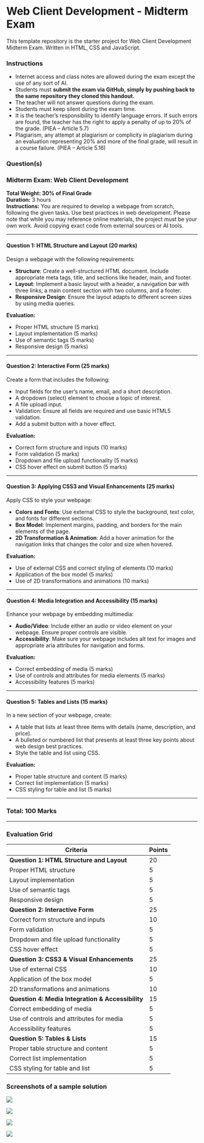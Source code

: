 # Web Client Development - Midterm Exam

This template repository is the starter project for Web Client Development Midterm Exam. Written in HTML, CSS and JavaScript.

### Instructions

- Internet access and class notes are allowed during the exam except the use of any sort of AI.
- Students must **submit the exam via GitHub, simply by pushing back to the same repository they cloned this handout.**
- The teacher will not answer questions during the exam.
- Students must keep silent during the exam time.
- It is the teacher’s responsibility to identify language errors. If such errors are found, the teacher has the right to apply a penalty of up to 20% of the grade. (PIEA – Article 5.7)
- Plagiarism, any attempt at plagiarism or complicity in plagiarism during an evaluation representing 20% and more of the final grade, will result in a course failure. (PIEA – Article 5.16)

### Question(s)

### Midterm Exam: Web Client Development

**Total Weight: 30% of Final Grade**  
**Duration:** 3 hours  
**Instructions:** You are required to develop a webpage from scratch, following the given tasks. Use best practices in web development. Please note that while you may reference online materials, the project must be your own work. Avoid copying exact code from external sources or AI tools.

---

#### Question 1: HTML Structure and Layout (20 marks)
Design a webpage with the following requirements:
- **Structure**: Create a well-structured HTML document. Include appropriate meta tags, title, and sections like header, main, and footer.
- **Layout**: Implement a basic layout with a header, a navigation bar with three links, a main content section with two columns, and a footer.
- **Responsive Design**: Ensure the layout adapts to different screen sizes by using media queries.

**Evaluation:**
- Proper HTML structure (5 marks)
- Layout implementation (5 marks)
- Use of semantic tags (5 marks)
- Responsive design (5 marks)

---

#### Question 2: Interactive Form (25 marks)
Create a form that includes the following:
- Input fields for the user’s name, email, and a short description.
- A dropdown (select) element to choose a topic of interest.
- A file upload input.
- Validation: Ensure all fields are required and use basic HTML5 validation.
- Add a submit button with a hover effect.

**Evaluation:**
- Correct form structure and inputs (10 marks)
- Form validation (5 marks)
- Dropdown and file upload functionality (5 marks)
- CSS hover effect on submit button (5 marks)

---

#### Question 3: Applying CSS3 and Visual Enhancements (25 marks)
Apply CSS to style your webpage:
- **Colors and Fonts**: Use external CSS to style the background, text color, and fonts for different sections.
- **Box Model**: Implement margins, padding, and borders for the main elements of the page.
- **2D Transformation & Animation**: Add a hover animation for the navigation links that changes the color and size when hovered.

**Evaluation:**
- Use of external CSS and correct styling of elements (10 marks)
- Application of the box model (5 marks)
- Use of 2D transformations and animations (10 marks)

---

#### Question 4: Media Integration and Accessibility (15 marks)
Enhance your webpage by embedding multimedia:
- **Audio/Video**: Include either an audio or video element on your webpage. Ensure proper controls are visible.
- **Accessibility**: Make sure your webpage includes alt text for images and appropriate aria attributes for navigation and forms.

**Evaluation:**
- Correct embedding of media (5 marks)
- Use of controls and attributes for media elements (5 marks)
- Accessibility features (5 marks)

---

#### Question 5: Tables and Lists (15 marks)
In a new section of your webpage, create:
- A table that lists at least three items with details (name, description, and price).
- A bulleted or numbered list that presents at least three key points about web design best practices.
- Style the table and list using CSS.

**Evaluation:**
- Proper table structure and content (5 marks)
- Correct list implementation (5 marks)
- CSS styling for table and list (5 marks)

---

### Total: 100 Marks

---

### Evaluation Grid

| Criteria                                     | Points |
|----------------------------------------------|--------|
| **Question 1: HTML Structure and Layout**     | 20     |
| Proper HTML structure                        | 5      |
| Layout implementation                        | 5      |
| Use of semantic tags                         | 5      |
| Responsive design                            | 5      |
| **Question 2: Interactive Form**              | 25     |
| Correct form structure and inputs            | 10     |
| Form validation                              | 5      |
| Dropdown and file upload functionality       | 5      |
| CSS hover effect                             | 5      |
| **Question 3: CSS3 & Visual Enhancements**    | 25     |
| Use of external CSS                          | 10     |
| Application of the box model                 | 5      |
| 2D transformations and animations            | 10     |
| **Question 4: Media Integration & Accessibility** | 15  |
| Correct embedding of media                   | 5      |
| Use of controls and attributes for media     | 5      |
| Accessibility features                       | 5      |
| **Question 5: Tables & Lists**                | 15     |
| Proper table structure and content           | 5      |
| Correct list implementation                  | 5      |
| CSS styling for table and list               | 5      |

### Screenshots of a sample solution

![](1.png)

![](2.png)

![](3.png)

![](4.png)
